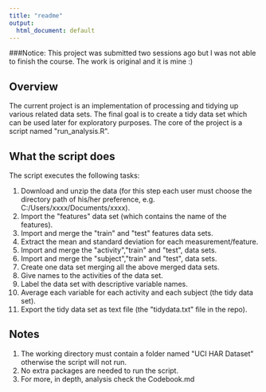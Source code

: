 ```yaml
---
title: "readme"
output:
  html_document: default
---
```


###Notice: This project was submitted two sessions ago but I was not able to finish the course. The work is original and it is mine :)


## Overview

The current project is an implementation of processing and tidying up various related data sets. The final goal is to create a tidy data set which can be used later for exploratory purposes. The core of the project is a script named "run_analysis.R".


## What the script does

The script executes the following tasks:

1. Download and unzip the data 
(for this step each user must choose the directory path of his/her preference, e.g. C:/Users/xxxx/Documents/xxxx).
2. Import the "features" data set (which contains the name of the features).
2. Import and merge the "train" and "test" features data sets. 
3. Extract the mean and standard deviation for each measurement/feature.
4. Import and merge the "activity","train" and "test", data sets.
5. Import and merge the "subject","train" and "test", data sets.
6. Create one data set merging all the above merged data sets.
7. Give names to the activities of the data set.
8. Label the data set with descriptive variable names.
9. Average each variable for each activity and each subject (the tidy data set).
10. Export the tidy data set as text file (the "tidydata.txt" file in the repo).

## Notes
1. The working directory must contain a folder named "UCI HAR Dataset" otherwise the script will not run.
2. No extra packages are needed to run the script.
3. For more, in depth, analysis check the Codebook.md





